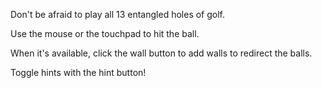 Don't be afraid to play all 13 entangled holes of golf.

Use the mouse or the touchpad to hit the ball.

When it's available, click the wall button to add walls to redirect the balls. 

Toggle hints with the hint button!